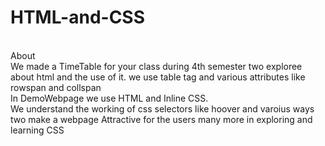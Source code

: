 # HTML-and-CSS
<br>About<br>
We made a TimeTable for your class during 4th semester two exploree about html and the use of it.
we use table tag and various attributes like rowspan and collspan
<br>
In DemoWebpage we use HTML and Inline CSS.
<br>
We understand the working of css selectors like hoover and varoius ways two make a webpage Attractive for the users many more
in exploring and learning CSS


